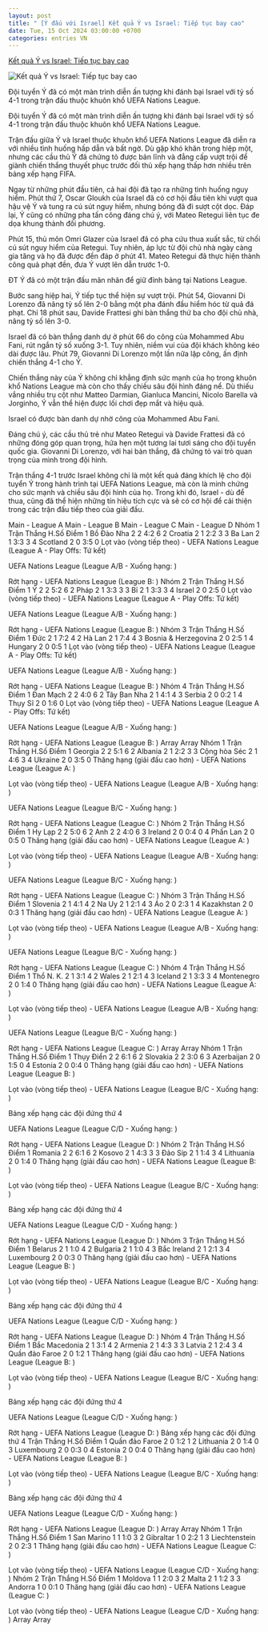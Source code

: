 ```yaml
---
layout: post
title: " [Ý đấu với Israel] Kết quả Ý vs Israel: Tiếp tục bay cao"
date: Tue, 15 Oct 2024 03:00:00 +0700
categories: entries VN
---
```

[Kết quả Ý vs Israel: Tiếp tục bay cao](https://thethao247.vn/461-ket-qua-y-vs-israel-01h45-ngay-15-10-d345079.html)

![Kết quả Ý vs Israel: Tiếp tục bay cao](https://cdn-img.thethao247.vn/storage/files/minhhung/social-thumb/2024/10/15/1-670da10ae7319.jpg)

Đội tuyển Ý đã có một màn trình diễn ấn tượng khi đánh bại Israel với tỷ số 4-1 trong trận đấu thuộc khuôn khổ UEFA Nations League.

Đội tuyển Ý đã có một màn trình diễn ấn tượng khi đánh bại Israel với tỷ số 4-1 trong trận đấu thuộc khuôn khổ UEFA Nations League.

Trận đấu giữa Ý và Israel thuộc khuôn khổ UEFA Nations League đã diễn ra với nhiều tình huống hấp dẫn và bất ngờ. Dù gặp khó khăn trong hiệp một, nhưng các cầu thủ Ý đã chứng tỏ được bản lĩnh và đẳng cấp vượt trội để giành chiến thắng thuyết phục trước đối thủ xếp hạng thấp hơn nhiều trên bảng xếp hạng FIFA.

Ngay từ những phút đầu tiên, cả hai đội đã tạo ra những tình huống nguy hiểm. Phút thứ 7, Oscar Gloukh của Israel đã có cơ hội đầu tiên khi vượt qua hậu vệ Ý và tung ra cú sút nguy hiểm, nhưng bóng đã đi sượt cột dọc. Đáp lại, Ý cũng có những pha tấn công đáng chú ý, với Mateo Retegui liên tục đe dọa khung thành đối phương.

Phút 15, thủ môn Omri Glazer của Israel đã có pha cứu thua xuất sắc, từ chối cú sút nguy hiểm của Retegui. Tuy nhiên, áp lực từ đội chủ nhà ngày càng gia tăng và họ đã được đền đáp ở phút 41. Mateo Retegui đã thực hiện thành công quả phạt đền, đưa Ý vượt lên dẫn trước 1-0.

ĐT Ý đã có một trận đấu mãn nhãn để giữ đỉnh bảng tại Nations League.

Bước sang hiệp hai, Ý tiếp tục thể hiện sự vượt trội. Phút 54, Giovanni Di Lorenzo đã nâng tỷ số lên 2-0 bằng một pha đánh đầu hiểm hóc từ quả đá phạt. Chỉ 18 phút sau, Davide Frattesi ghi bàn thắng thứ ba cho đội chủ nhà, nâng tỷ số lên 3-0.

Israel đã có bàn thắng danh dự ở phút 66 do công của Mohammed Abu Fani, rút ngắn tỷ số xuống 3-1. Tuy nhiên, niềm vui của đội khách không kéo dài được lâu. Phút 79, Giovanni Di Lorenzo một lần nữa lập công, ấn định chiến thắng 4-1 cho Ý.

Chiến thắng này của Ý không chỉ khẳng định sức mạnh của họ trong khuôn khổ Nations League mà còn cho thấy chiều sâu đội hình đáng nể. Dù thiếu vắng nhiều trụ cột như Matteo Darmian, Gianluca Mancini, Nicolo Barella và Jorginho, Ý vẫn thể hiện được lối chơi đẹp mắt và hiệu quả.

Israel có được bàn danh dự nhờ công của Mohammed Abu Fani.

Đáng chú ý, các cầu thủ trẻ như Mateo Retegui và Davide Frattesi đã có những đóng góp quan trọng, hứa hẹn một tương lai tươi sáng cho đội tuyển quốc gia. Giovanni Di Lorenzo, với hai bàn thắng, đã chứng tỏ vai trò quan trọng của mình trong đội hình.

Trận thắng 4-1 trước Israel không chỉ là một kết quả đáng khích lệ cho đội tuyển Ý trong hành trình tại UEFA Nations League, mà còn là minh chứng cho sức mạnh và chiều sâu đội hình của họ. Trong khi đó, Israel - dù để thua, cũng đã thể hiện những tín hiệu tích cực và sẽ có cơ hội để cải thiện trong các trận đấu tiếp theo của giải đấu.

Main - League A Main - League B Main - League C Main - League D Nhóm 1 Trận Thắng H.Số Điểm 1 Bồ Đào Nha 2 2 4:2 6 2 Croatia 2 1 2:2 3 3 Ba Lan 2 1 3:3 3 4 Scotland 2 0 3:5 0 Lọt vào (vòng tiếp theo) - UEFA Nations League (League A - Play Offs: Tứ kết)

UEFA Nations League (League A/B - Xuống hạng: )

Rớt hạng - UEFA Nations League (League B: ) Nhóm 2 Trận Thắng H.Số Điểm 1 Ý 2 2 5:2 6 2 Pháp 2 1 3:3 3 3 Bỉ 2 1 3:3 3 4 Israel 2 0 2:5 0 Lọt vào (vòng tiếp theo) - UEFA Nations League (League A - Play Offs: Tứ kết)

UEFA Nations League (League A/B - Xuống hạng: )

Rớt hạng - UEFA Nations League (League B: ) Nhóm 3 Trận Thắng H.Số Điểm 1 Đức 2 1 7:2 4 2 Hà Lan 2 1 7:4 4 3 Bosnia & Herzegovina 2 0 2:5 1 4 Hungary 2 0 0:5 1 Lọt vào (vòng tiếp theo) - UEFA Nations League (League A - Play Offs: Tứ kết)

UEFA Nations League (League A/B - Xuống hạng: )

Rớt hạng - UEFA Nations League (League B: ) Nhóm 4 Trận Thắng H.Số Điểm 1 Đan Mạch 2 2 4:0 6 2 Tây Ban Nha 2 1 4:1 4 3 Serbia 2 0 0:2 1 4 Thụy Sĩ 2 0 1:6 0 Lọt vào (vòng tiếp theo) - UEFA Nations League (League A - Play Offs: Tứ kết)

UEFA Nations League (League A/B - Xuống hạng: )

Rớt hạng - UEFA Nations League (League B: ) Array Array Nhóm 1 Trận Thắng H.Số Điểm 1 Georgia 2 2 5:1 6 2 Albania 2 1 2:2 3 3 Cộng hòa Séc 2 1 4:6 3 4 Ukraine 2 0 3:5 0 Thăng hạng (giải đấu cao hơn) - UEFA Nations League (League A: )

Lọt vào (vòng tiếp theo) - UEFA Nations League (League A/B - Xuống hạng: )

UEFA Nations League (League B/C - Xuống hạng: )

Rớt hạng - UEFA Nations League (League C: ) Nhóm 2 Trận Thắng H.Số Điểm 1 Hy Lạp 2 2 5:0 6 2 Anh 2 2 4:0 6 3 Ireland 2 0 0:4 0 4 Phần Lan 2 0 0:5 0 Thăng hạng (giải đấu cao hơn) - UEFA Nations League (League A: )

Lọt vào (vòng tiếp theo) - UEFA Nations League (League A/B - Xuống hạng: )

UEFA Nations League (League B/C - Xuống hạng: )

Rớt hạng - UEFA Nations League (League C: ) Nhóm 3 Trận Thắng H.Số Điểm 1 Slovenia 2 1 4:1 4 2 Na Uy 2 1 2:1 4 3 Áo 2 0 2:3 1 4 Kazakhstan 2 0 0:3 1 Thăng hạng (giải đấu cao hơn) - UEFA Nations League (League A: )

Lọt vào (vòng tiếp theo) - UEFA Nations League (League A/B - Xuống hạng: )

UEFA Nations League (League B/C - Xuống hạng: )

Rớt hạng - UEFA Nations League (League C: ) Nhóm 4 Trận Thắng H.Số Điểm 1 Thổ N. K. 2 1 3:1 4 2 Wales 2 1 2:1 4 3 Iceland 2 1 3:3 3 4 Montenegro 2 0 1:4 0 Thăng hạng (giải đấu cao hơn) - UEFA Nations League (League A: )

Lọt vào (vòng tiếp theo) - UEFA Nations League (League A/B - Xuống hạng: )

UEFA Nations League (League B/C - Xuống hạng: )

Rớt hạng - UEFA Nations League (League C: ) Array Array Nhóm 1 Trận Thắng H.Số Điểm 1 Thụy Điển 2 2 6:1 6 2 Slovakia 2 2 3:0 6 3 Azerbaijan 2 0 1:5 0 4 Estonia 2 0 0:4 0 Thăng hạng (giải đấu cao hơn) - UEFA Nations League (League B: )

Lọt vào (vòng tiếp theo) - UEFA Nations League (League B/C - Xuống hạng: )

Bảng xếp hạng các đội đứng thứ 4

UEFA Nations League (League C/D - Xuống hạng: )

Rớt hạng - UEFA Nations League (League D: ) Nhóm 2 Trận Thắng H.Số Điểm 1 Romania 2 2 6:1 6 2 Kosovo 2 1 4:3 3 3 Đảo Síp 2 1 1:4 3 4 Lithuania 2 0 1:4 0 Thăng hạng (giải đấu cao hơn) - UEFA Nations League (League B: )

Lọt vào (vòng tiếp theo) - UEFA Nations League (League B/C - Xuống hạng: )

Bảng xếp hạng các đội đứng thứ 4

UEFA Nations League (League C/D - Xuống hạng: )

Rớt hạng - UEFA Nations League (League D: ) Nhóm 3 Trận Thắng H.Số Điểm 1 Belarus 2 1 1:0 4 2 Bulgaria 2 1 1:0 4 3 Bắc Ireland 2 1 2:1 3 4 Luxembourg 2 0 0:3 0 Thăng hạng (giải đấu cao hơn) - UEFA Nations League (League B: )

Lọt vào (vòng tiếp theo) - UEFA Nations League (League B/C - Xuống hạng: )

Bảng xếp hạng các đội đứng thứ 4

UEFA Nations League (League C/D - Xuống hạng: )

Rớt hạng - UEFA Nations League (League D: ) Nhóm 4 Trận Thắng H.Số Điểm 1 Bắc Macedonia 2 1 3:1 4 2 Armenia 2 1 4:3 3 3 Latvia 2 1 2:4 3 4 Quần đảo Faroe 2 0 1:2 1 Thăng hạng (giải đấu cao hơn) - UEFA Nations League (League B: )

Lọt vào (vòng tiếp theo) - UEFA Nations League (League B/C - Xuống hạng: )

Bảng xếp hạng các đội đứng thứ 4

UEFA Nations League (League C/D - Xuống hạng: )

Rớt hạng - UEFA Nations League (League D: ) Bảng xếp hạng các đội đứng thứ 4 Trận Thắng H.Số Điểm 1 Quần đảo Faroe 2 0 1:2 1 2 Lithuania 2 0 1:4 0 3 Luxembourg 2 0 0:3 0 4 Estonia 2 0 0:4 0 Thăng hạng (giải đấu cao hơn) - UEFA Nations League (League B: )

Lọt vào (vòng tiếp theo) - UEFA Nations League (League B/C - Xuống hạng: )

Bảng xếp hạng các đội đứng thứ 4

UEFA Nations League (League C/D - Xuống hạng: )

Rớt hạng - UEFA Nations League (League D: ) Array Array Nhóm 1 Trận Thắng H.Số Điểm 1 San Marino 1 1 1:0 3 2 Gibraltar 1 0 2:2 1 3 Liechtenstein 2 0 2:3 1 Thăng hạng (giải đấu cao hơn) - UEFA Nations League (League C: )

Lọt vào (vòng tiếp theo) - UEFA Nations League (League C/D - Xuống hạng: ) Nhóm 2 Trận Thắng H.Số Điểm 1 Moldova 1 1 2:0 3 2 Malta 2 1 1:2 3 3 Andorra 1 0 0:1 0 Thăng hạng (giải đấu cao hơn) - UEFA Nations League (League C: )

Lọt vào (vòng tiếp theo) - UEFA Nations League (League C/D - Xuống hạng: ) Array Array

